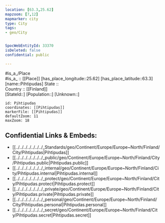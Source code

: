 ```yaml
---
location: [63.3,25.62] 
mapzoom: [7,12] 
mapmarker: city 
type: City
tags:
- geo/City


SpocWebEntityId: 33370
isDeleted: false
confidential: public

---
```

#is_a_/Place  
#is_a_ :: [[Place]] 
[has_place_longitude::25.62] 
[has_place_latitude::63.3] 
[name::Pihtipudas] 
State ::  
Country :: [[Finland]]  
[StateId::] 
[Population::] 
[Unknown::] 


```leaflet
id: Pihtipudas
coordinates: [[Pihtipudas]] 
markerFile: [[Pihtipudas]] 
defaultZoom: 11 
maxZoom: 18
```


## Confidential Links & Embeds: 
- [[../../../../../../../_Standards/geo/Continent/Europe/Europe~North/Finland/City/Pihtipudas|Pihtipudas]] 
- [[../../../../../../../_public/geo/Continent/Europe/Europe~North/Finland/City/Pihtipudas.public|Pihtipudas.public]] 
- [[../../../../../../../_internal/geo/Continent/Europe/Europe~North/Finland/City/Pihtipudas.internal|Pihtipudas.internal]] 
- [[../../../../../../../_protect/geo/Continent/Europe/Europe~North/Finland/City/Pihtipudas.protect|Pihtipudas.protect]] 
- [[../../../../../../../_private/geo/Continent/Europe/Europe~North/Finland/City/Pihtipudas.private|Pihtipudas.private]] 
- [[../../../../../../../_personal/geo/Continent/Europe/Europe~North/Finland/City/Pihtipudas.personal|Pihtipudas.personal]] 
- [[../../../../../../../_secret/geo/Continent/Europe/Europe~North/Finland/City/Pihtipudas.secret|Pihtipudas.secret]] 
